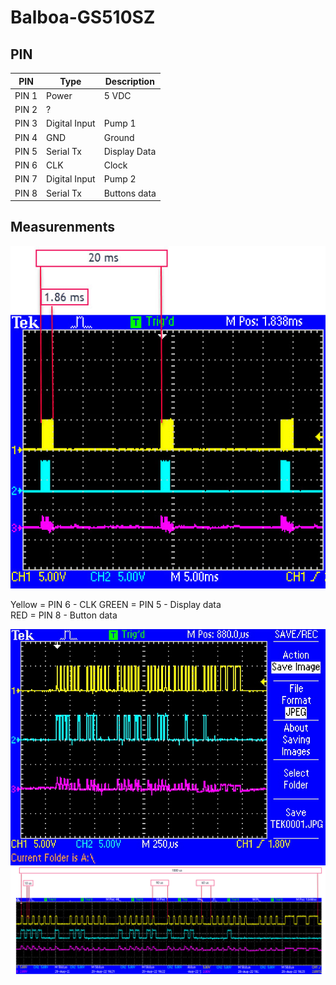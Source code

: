 # Balboa-GS510SZ

## PIN

| PIN           | Type            | Description   |
| ------------- | --------------  |-------------- |
| PIN 1         | Power           |  5 VDC        |
| PIN 2         | ?               |               |
| PIN 3         | Digital Input   |  Pump 1       |
| PIN 4         | GND             |  Ground       |
| PIN 5         | Serial Tx       |  Display Data |
| PIN 6         | CLK             |  Clock        |
| PIN 7         | Digital Input   |  Pump 2       |
| PIN 8         | Serial Tx       |  Buttons data |

## Measurenments 

<img src="https://github.com/MagnusPer/Balboa-GS510SZ/blob/main/measurements/Cycles.JPG" width="600">

Yellow = PIN 6 - CLK
GREEN  = PIN 5 - Display data  
RED    = PIN 8 - Button data

<img src="https://github.com/MagnusPer/Balboa-GS510SZ/blob/main/measurements/PIN6-PIN5-PIN8.JPG" width="600">
 
<img src="https://github.com/MagnusPer/Balboa-GS510SZ/blob/main/measurements/Complete%20Sequence.JPG" width="800">
